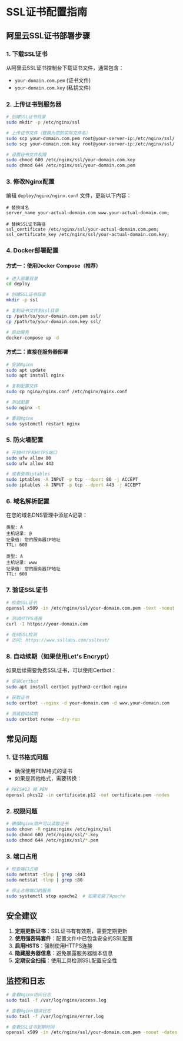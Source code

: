 # SSL证书配置指南

## 阿里云SSL证书部署步骤

### 1. 下载SSL证书
从阿里云SSL证书控制台下载证书文件，通常包含：
- `your-domain.com.pem` (证书文件)
- `your-domain.com.key` (私钥文件)

### 2. 上传证书到服务器
```bash
# 创建SSL证书目录
sudo mkdir -p /etc/nginx/ssl

# 上传证书文件（替换为您的实际文件名）
sudo scp your-domain.com.pem root@your-server-ip:/etc/nginx/ssl/
sudo scp your-domain.com.key root@your-server-ip:/etc/nginx/ssl/

# 设置证书文件权限
sudo chmod 600 /etc/nginx/ssl/your-domain.com.key
sudo chmod 644 /etc/nginx/ssl/your-domain.com.pem
```

### 3. 修改Nginx配置
编辑 `deploy/nginx/nginx.conf` 文件，更新以下内容：

```nginx
# 替换域名
server_name your-actual-domain.com www.your-actual-domain.com;

# 替换SSL证书路径
ssl_certificate /etc/nginx/ssl/your-actual-domain.com.pem;
ssl_certificate_key /etc/nginx/ssl/your-actual-domain.com.key;
```

### 4. Docker部署配置

#### 方式一：使用Docker Compose（推荐）
```bash
# 进入部署目录
cd deploy

# 创建SSL证书目录
mkdir -p ssl

# 复制证书文件到ssl目录
cp /path/to/your-domain.com.pem ssl/
cp /path/to/your-domain.com.key ssl/

# 启动服务
docker-compose up -d
```

#### 方式二：直接在服务器部署
```bash
# 安装Nginx
sudo apt update
sudo apt install nginx

# 复制配置文件
sudo cp nginx/nginx.conf /etc/nginx/nginx.conf

# 测试配置
sudo nginx -t

# 重启Nginx
sudo systemctl restart nginx
```

### 5. 防火墙配置
```bash
# 开放HTTP和HTTPS端口
sudo ufw allow 80
sudo ufw allow 443

# 或者使用iptables
sudo iptables -A INPUT -p tcp --dport 80 -j ACCEPT
sudo iptables -A INPUT -p tcp --dport 443 -j ACCEPT
```

### 6. 域名解析配置
在您的域名DNS管理中添加A记录：
```
类型: A
主机记录: @
记录值: 您的服务器IP地址
TTL: 600

类型: A
主机记录: www
记录值: 您的服务器IP地址
TTL: 600
```

### 7. 验证SSL证书
```bash
# 检查SSL证书
openssl x509 -in /etc/nginx/ssl/your-domain.com.pem -text -noout

# 测试HTTPS连接
curl -I https://your-domain.com

# 在线SSL检测
# 访问: https://www.ssllabs.com/ssltest/
```

### 8. 自动续期（如果使用Let's Encrypt）
如果后续需要免费SSL证书，可以使用Certbot：
```bash
# 安装Certbot
sudo apt install certbot python3-certbot-nginx

# 获取证书
sudo certbot --nginx -d your-domain.com -d www.your-domain.com

# 测试自动续期
sudo certbot renew --dry-run
```

## 常见问题

### 1. 证书格式问题
- 确保使用PEM格式的证书
- 如果是其他格式，需要转换：
```bash
# PKCS#12 转 PEM
openssl pkcs12 -in certificate.p12 -out certificate.pem -nodes
```

### 2. 权限问题
```bash
# 确保Nginx用户可以读取证书
sudo chown -R nginx:nginx /etc/nginx/ssl
sudo chmod 600 /etc/nginx/ssl/*.key
sudo chmod 644 /etc/nginx/ssl/*.pem
```

### 3. 端口占用
```bash
# 检查端口占用
sudo netstat -tlnp | grep :443
sudo netstat -tlnp | grep :80

# 停止占用端口的服务
sudo systemctl stop apache2  # 如果安装了Apache
```

## 安全建议

1. **定期更新证书**：SSL证书有有效期，需要定期更新
2. **使用强密码套件**：配置文件中已包含安全的SSL配置
3. **启用HSTS**：强制使用HTTPS连接
4. **隐藏服务器信息**：避免暴露服务器版本信息
5. **定期安全扫描**：使用工具检测SSL配置安全性

## 监控和日志

```bash
# 查看Nginx访问日志
sudo tail -f /var/log/nginx/access.log

# 查看Nginx错误日志
sudo tail -f /var/log/nginx/error.log

# 查看SSL证书到期时间
openssl x509 -in /etc/nginx/ssl/your-domain.com.pem -noout -dates
```
